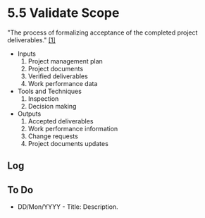 # 5.5 Validate Scope

"The process of formalizing acceptance of the completed project deliverables."
[[1]](../home.md#references)

- Inputs
  1. Project management plan
  2. Project documents
  3. Verified deliverables
  4. Work performance data
- Tools and Techniques
  1. Inspection
  2. Decision making
- Outputs
  1. Accepted deliverables
  2. Work performance information
  3. Change requests
  4. Project documents updates

## Log

## To Do

- DD/Mon/YYYY - Title: Description.
